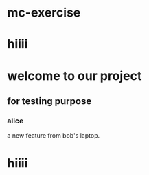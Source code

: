 # mc-exercise 


# hiiii 

# welcome to our project 

## for testing purpose 

### alice

a new feature from bob's laptop.

# hiiii 
